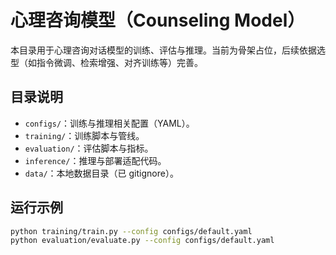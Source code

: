 # 心理咨询模型（Counseling Model）

本目录用于心理咨询对话模型的训练、评估与推理。当前为骨架占位，后续依据选型（如指令微调、检索增强、对齐训练等）完善。

## 目录说明
- `configs/`：训练与推理相关配置（YAML）。
- `training/`：训练脚本与管线。
- `evaluation/`：评估脚本与指标。
- `inference/`：推理与部署适配代码。
- `data/`：本地数据目录（已 gitignore）。

## 运行示例
```bash
python training/train.py --config configs/default.yaml
python evaluation/evaluate.py --config configs/default.yaml
```
